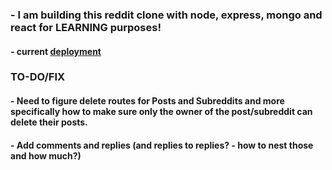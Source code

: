 ### - I am building this reddit clone with node, express, mongo and react for LEARNING purposes!
#### - current [deployment](https://shrouded-sierra-00610.herokuapp.com)

### TO-DO/FIX
#### - Need to figure delete routes for Posts and Subreddits and more specifically how to make sure only the owner of the post/subreddit can delete their posts. 
#### - Add comments and replies (and replies to replies? - how to nest those and how much?) 

